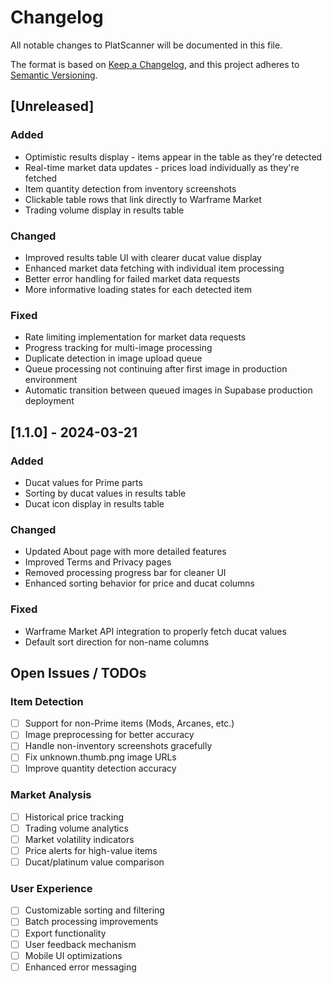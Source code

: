 # Changelog

All notable changes to PlatScanner will be documented in this file.

The format is based on [Keep a Changelog](https://keepachangelog.com/en/1.1.0/),
and this project adheres to [Semantic Versioning](https://semver.org/spec/v2.0.0.html).

## [Unreleased]
### Added
- Optimistic results display - items appear in the table as they're detected
- Real-time market data updates - prices load individually as they're fetched
- Item quantity detection from inventory screenshots
- Clickable table rows that link directly to Warframe Market
- Trading volume display in results table

### Changed
- Improved results table UI with clearer ducat value display
- Enhanced market data fetching with individual item processing
- Better error handling for failed market data requests
- More informative loading states for each detected item

### Fixed
- Rate limiting implementation for market data requests
- Progress tracking for multi-image processing
- Duplicate detection in image upload queue
- Queue processing not continuing after first image in production environment
- Automatic transition between queued images in Supabase production deployment

## [1.1.0] - 2024-03-21
### Added
- Ducat values for Prime parts
- Sorting by ducat values in results table
- Ducat icon display in results table

### Changed
- Updated About page with more detailed features
- Improved Terms and Privacy pages
- Removed processing progress bar for cleaner UI
- Enhanced sorting behavior for price and ducat columns

### Fixed
- Warframe Market API integration to properly fetch ducat values
- Default sort direction for non-name columns

## Open Issues / TODOs
### Item Detection
- [ ] Support for non-Prime items (Mods, Arcanes, etc.)
- [ ] Image preprocessing for better accuracy
- [ ] Handle non-inventory screenshots gracefully
- [ ] Fix unknown.thumb.png image URLs
- [ ] Improve quantity detection accuracy

### Market Analysis
- [ ] Historical price tracking
- [ ] Trading volume analytics
- [ ] Market volatility indicators
- [ ] Price alerts for high-value items
- [ ] Ducat/platinum value comparison

### User Experience
- [ ] Customizable sorting and filtering
- [ ] Batch processing improvements
- [ ] Export functionality
- [ ] User feedback mechanism
- [ ] Mobile UI optimizations
- [ ] Enhanced error messaging